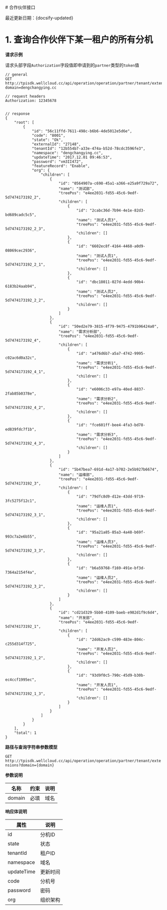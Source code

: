 ﻿﻿﻿﻿﻿﻿﻿﻿﻿﻿﻿﻿﻿# 合作伙伴接口最近更新日期：{docsify-updated}# 1. 查询合作伙伴下某一租户的所有分机**请求示例**请求头部字段`Authorization`字段值即申请到的`partner`类型的`token`值```// generalGET http://tpisdk.wellcloud.cc/api/operation/operation/partner/tenant/extensions?domain=dengchangying.cc// request headersAuthorization: 12345678// response{    "root": [        {            "id": "56c11ffd-7611-498c-b6b6-4de5012e5d6e",            "code": "8001",            "state": "Ok",            "externalId": "27148",            "tenantId": "12b554b7-a33e-474a-b52d-78cdc3596fe3",            "namespace": "dengchangying.cc",            "updateTime": "2017.12.01 09:46:53",            "password": "vm3II472",            "featureRecord": "Enable",            "org": {                "children": [                    {                        "id": "0564907a-c698-45a1-a366-e25a9f729a72",                        "name": "测试部",                        "treePos": "e4ee2031-fd55-45c6-9edf-5d7474173192_2",                        "children": [                            {                                "id": "2cabc36d-7b94-4e1e-82d3-bd689cadc5c5",                                "name": "测试人员3",                                "treePos": "e4ee2031-fd55-45c6-9edf-5d7474173192_2_3",                                "children": []                            },                            {                                "id": "6602ec8f-4164-4468-a0d9-08069cec2936",                                "name": "测试人员1",                                "treePos": "e4ee2031-fd55-45c6-9edf-5d7474173192_2_1",                                "children": []                            },                            {                                "id": "dbc18011-027d-4edd-90b4-6183b24aab94",                                "name": "测试人员2",                                "treePos": "e4ee2031-fd55-45c6-9edf-5d7474173192_2_2",                                "children": []                            }                        ]                    },                    {                        "id": "50ed2e79-3815-4f79-9475-4791b96424a0",                        "name": "需求分析部",                        "treePos": "e4ee2031-fd55-45c6-9edf-5d7474173192_4",                        "children": [                            {                                "id": "a476d6b7-a5a7-4742-9995-c02ac6d0a32c",                                "name": "需求分析1",                                "treePos": "e4ee2031-fd55-45c6-9edf-5d7474173192_4_1",                                "children": []                            },                            {                                "id": "e6006c33-e97a-40ed-8837-2fab85b0378e",                                "name": "需求分析2",                                "treePos": "e4ee2031-fd55-45c6-9edf-5d7474173192_4_2",                                "children": []                            },                            {                                "id": "fce601ff-bee4-4fa3-bd78-ed839fdc7f1b",                                "name": "需求分析3",                                "treePos": "e4ee2031-fd55-45c6-9edf-5d7474173192_4_3",                                "children": []                            }                        ]                    },                    {                        "id": "5b47bea7-691d-4a17-b702-2e5b927b6674",                        "name": "运维部",                        "treePos": "e4ee2031-fd55-45c6-9edf-5d7474173192_3",                        "children": [                            {                                "id": "79dfc8d9-d12e-43dd-9719-3fc5275f12c1",                                "name": "运维人员1",                                "treePos": "e4ee2031-fd55-45c6-9edf-5d7474173192_3_1",                                "children": []                            },                            {                                "id": "95a21a85-85a3-4a48-b69f-993c7a2e6b55",                                "name": "运维人员3",                                "treePos": "e4ee2031-fd55-45c6-9edf-5d7474173192_3_3",                                "children": []                            },                            {                                "id": "b6a59768-f169-491e-bf3d-7364a2154f4a",                                "name": "运维人员2",                                "treePos": "e4ee2031-fd55-45c6-9edf-5d7474173192_3_2",                                "children": []                            }                        ]                    },                    {                        "id": "cd21d329-5bb0-4109-baeb-e982d1f9c6d4",                        "name": "开发部",                        "treePos": "e4ee2031-fd55-45c6-9edf-5d7474173192_1",                        "children": [                            {                                "id": "2dd62ac9-c599-483e-804c-c255d314f725",                                "name": "开发人员2",                                "treePos": "e4ee2031-fd55-45c6-9edf-5d7474173192_1_2",                                "children": []                            },                            {                                "id": "93d9f0c5-790c-45d9-b30b-ec4ccf1995ec",                                "name": "开发人员1",                                "treePos": "e4ee2031-fd55-45c6-9edf-5d7474173192_1_3",                                "children": []                            }                        ]                    }                ]            }        }    ],    "total": 1}```**路径与查询字符串参数模型**`GET http://tpisdk.wellcloud.cc/api/operation/operation/partner/tenant/extensions?domain={domain}`**参数说明**名称 | 约束 | 说明---|---|---domain| 必填 | 域名**响应体说明**属性|说明---|---id|分机IDstate|状态tenantId|租户IDnamespace|域名updateTime|更新时间code|分机号password|密码org|组织架构
